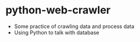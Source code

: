 # python-web-crawler
 -  Some practice of crawling data and process data
 -  Using Python to talk with database
